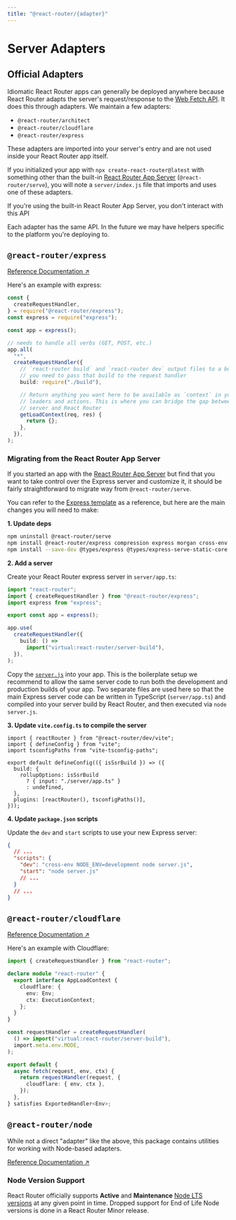 ```yaml
---
title: "@react-router/{adapter}"
---
```


# Server Adapters

## Official Adapters

Idiomatic React Router apps can generally be deployed anywhere because React Router adapts the server's request/response to the [Web Fetch API][web-fetch-api]. It does this through adapters. We maintain a few adapters:

- `@react-router/architect`
- `@react-router/cloudflare`
- `@react-router/express`

These adapters are imported into your server's entry and are not used inside your React Router app itself.

If you initialized your app with `npx create-react-router@latest` with something other than the built-in [React Router App Server][rr-serve] (`@react-router/serve`), you will note a `server/index.js` file that imports and uses one of these adapters.

<docs-info>If you're using the built-in React Router App Server, you don't interact with this API</docs-info>

Each adapter has the same API. In the future we may have helpers specific to the platform you're deploying to.

## `@react-router/express`

[Reference Documentation ↗](https://api.reactrouter.com/v7/modules/_react_router_express.html)

Here's an example with express:

```ts lines=[1-3,11-22]
const {
  createRequestHandler,
} = require("@react-router/express");
const express = require("express");

const app = express();

// needs to handle all verbs (GET, POST, etc.)
app.all(
  "*",
  createRequestHandler({
    // `react-router build` and `react-router dev` output files to a build directory,
    // you need to pass that build to the request handler
    build: require("./build"),

    // Return anything you want here to be available as `context` in your
    // loaders and actions. This is where you can bridge the gap between your
    // server and React Router
    getLoadContext(req, res) {
      return {};
    },
  }),
);
```

### Migrating from the React Router App Server

If you started an app with the [React Router App Server][rr-serve] but find that you want to take control over the Express server and customize it, it should be fairly straightforward to migrate way from `@react-router/serve`.

You can refer to the [Express template][express-template] as a reference, but here are the main changes you will need to make:

**1. Update deps**

```sh
npm uninstall @react-router/serve
npm install @react-router/express compression express morgan cross-env
npm install --save-dev @types/express @types/express-serve-static-core @types/morgan
```

**2. Add a server**

Create your React Router express server in `server/app.ts`:

```ts filename=server/app.ts
import "react-router";
import { createRequestHandler } from "@react-router/express";
import express from "express";

export const app = express();

app.use(
  createRequestHandler({
    build: () =>
      import("virtual:react-router/server-build"),
  }),
);
```

Copy the [`server.js`][express-template-server-js] into your app. This is the boilerplate setup we recommend to allow the same server code to run both the development and production builds of your app. Two separate files are used here so that the main Express server code can be written in TypeScript (`server/app.ts`) and compiled into your server build by React Router, and then executed via `node server.js`.

**3. Update `vite.config.ts` to compile the server**

```tsx filename=vite.config.ts lines=[6-10]
import { reactRouter } from "@react-router/dev/vite";
import { defineConfig } from "vite";
import tsconfigPaths from "vite-tsconfig-paths";

export default defineConfig(({ isSsrBuild }) => ({
  build: {
    rollupOptions: isSsrBuild
      ? { input: "./server/app.ts" }
      : undefined,
  },
  plugins: [reactRouter(), tsconfigPaths()],
}));
```

**4. Update `package.json` scripts**

Update the `dev` and `start` scripts to use your new Express server:

```json filename=package.json
{
  // ...
  "scripts": {
    "dev": "cross-env NODE_ENV=development node server.js",
    "start": "node server.js"
    // ...
  }
  // ...
}
```

## `@react-router/cloudflare`

[Reference Documentation ↗](https://api.reactrouter.com/v7/modules/_react_router_cloudflare.html)

Here's an example with Cloudflare:

```ts
import { createRequestHandler } from "react-router";

declare module "react-router" {
  export interface AppLoadContext {
    cloudflare: {
      env: Env;
      ctx: ExecutionContext;
    };
  }
}

const requestHandler = createRequestHandler(
  () => import("virtual:react-router/server-build"),
  import.meta.env.MODE,
);

export default {
  async fetch(request, env, ctx) {
    return requestHandler(request, {
      cloudflare: { env, ctx },
    });
  },
} satisfies ExportedHandler<Env>;
```

## `@react-router/node`

While not a direct "adapter" like the above, this package contains utilities for working with Node-based adapters.

[Reference Documentation ↗](https://api.reactrouter.com/v7/modules/_react_router_node.html)

### Node Version Support

React Router officially supports **Active** and **Maintenance** [Node LTS versions][node-releases] at any given point in time. Dropped support for End of Life Node versions is done in a React Router Minor release.

[node-releases]: https://nodejs.org/en/about/previous-releases
[web-fetch-api]: https://developer.mozilla.org/en-US/docs/Web/API/Fetch_API
[rr-serve]: ./serve
[express-template]: https://github.com/remix-run/react-router-templates/tree/main/node-custom-server
[express-template-server-js]: https://github.com/remix-run/react-router-templates/blob/main/node-custom-server/server.js

